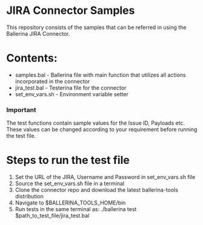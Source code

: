 
# JIRA Connector Samples

This repository consists of the samples that can be referred in using the Ballerina JIRA Connector.

# Contents:
  - samples.bal - Ballerina file with main function that utilizes all actions incorporated in the connector
  - jira_test.bal - Testerina file for the connector
  - set_env_vars.sh - Environment variable setter
 
### Important
The test functions contain sample values for the Issue ID, Payloads etc. These values can be changed according to your requirement before running the test file.
  
# Steps to run the test file

 1. Set the URL of the JIRA, Username and Password in set_env_vars.sh file
 2. Source the set_env_vars.sh file in a terminal
 3. Clone the connector repo and download the latest ballerina-tools distribution
 4. Navigate to $BALLERINA_TOOLS_HOME/bin
 5. Run tests in the same terminal as: 
 ./ballerina test $path_to_test_file/jira_test.bal
